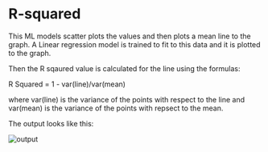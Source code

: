 # R-squared

This ML models scatter plots the values and then plots a mean line to the graph.
A Linear regression model is trained to fit to this data and it is plotted to the graph.

Then the R sqaured value is calculated for the line using the formulas:

R Squared = 1 - var(line)/var(mean)

where var(line) is the variance of the points with respect to the line and var(mean) is the variance of the points with repsect to the mean.

The output looks like this:

![output](https://user-images.githubusercontent.com/70687348/137446165-13e88879-8735-4d90-8cca-1832b8c538af.png)
